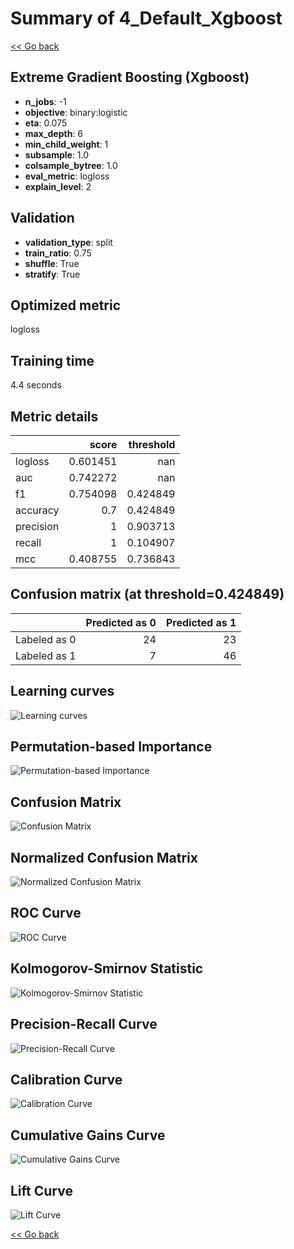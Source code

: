 # Summary of 4_Default_Xgboost

[<< Go back](../README.md)


## Extreme Gradient Boosting (Xgboost)
- **n_jobs**: -1
- **objective**: binary:logistic
- **eta**: 0.075
- **max_depth**: 6
- **min_child_weight**: 1
- **subsample**: 1.0
- **colsample_bytree**: 1.0
- **eval_metric**: logloss
- **explain_level**: 2

## Validation
 - **validation_type**: split
 - **train_ratio**: 0.75
 - **shuffle**: True
 - **stratify**: True

## Optimized metric
logloss

## Training time

4.4 seconds

## Metric details
|           |    score |   threshold |
|:----------|---------:|------------:|
| logloss   | 0.601451 |  nan        |
| auc       | 0.742272 |  nan        |
| f1        | 0.754098 |    0.424849 |
| accuracy  | 0.7      |    0.424849 |
| precision | 1        |    0.903713 |
| recall    | 1        |    0.104907 |
| mcc       | 0.408755 |    0.736843 |


## Confusion matrix (at threshold=0.424849)
|              |   Predicted as 0 |   Predicted as 1 |
|:-------------|-----------------:|-----------------:|
| Labeled as 0 |               24 |               23 |
| Labeled as 1 |                7 |               46 |

## Learning curves
![Learning curves](learning_curves.png)

## Permutation-based Importance
![Permutation-based Importance](permutation_importance.png)
## Confusion Matrix

![Confusion Matrix](confusion_matrix.png)


## Normalized Confusion Matrix

![Normalized Confusion Matrix](confusion_matrix_normalized.png)


## ROC Curve

![ROC Curve](roc_curve.png)


## Kolmogorov-Smirnov Statistic

![Kolmogorov-Smirnov Statistic](ks_statistic.png)


## Precision-Recall Curve

![Precision-Recall Curve](precision_recall_curve.png)


## Calibration Curve

![Calibration Curve](calibration_curve_curve.png)


## Cumulative Gains Curve

![Cumulative Gains Curve](cumulative_gains_curve.png)


## Lift Curve

![Lift Curve](lift_curve.png)



[<< Go back](../README.md)
